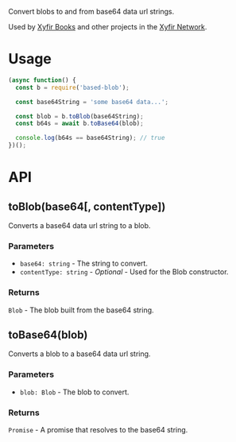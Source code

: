 Convert blobs to and from base64 data url strings.

Used by [Xyfir Books](https://books.xyfir.com/) and other projects in the [Xyfir Network](https://xyfir.com/).

# Usage

```js
(async function() {
  const b = require('based-blob');

  const base64String = 'some base64 data...';

  const blob = b.toBlob(base64String);
  const b64s = await b.toBase64(blob);

  console.log(b64s == base64String); // true
})();
```

# API

## toBlob(base64[, contentType])

Converts a base64 data url string to a blob.

### Parameters

- `base64: string` - The string to convert.
- `contentType: string` - *Optional* - Used for the Blob constructor.

### Returns

`Blob` - The blob built from the base64 string.

## toBase64(blob)

Converts a blob to a base64 data url string.

### Parameters

- `blob: Blob` - The blob to convert.

### Returns

`Promise` - A promise that resolves to the base64 string.